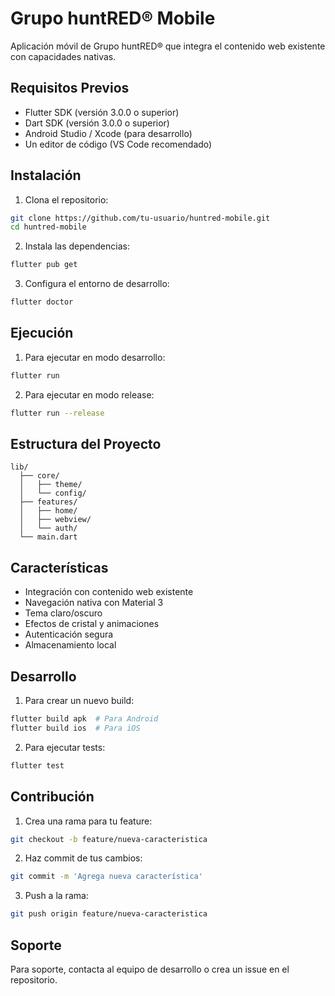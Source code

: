 # Grupo huntRED® Mobile

Aplicación móvil de Grupo huntRED® que integra el contenido web existente con capacidades nativas.

## Requisitos Previos

- Flutter SDK (versión 3.0.0 o superior)
- Dart SDK (versión 3.0.0 o superior)
- Android Studio / Xcode (para desarrollo)
- Un editor de código (VS Code recomendado)

## Instalación

1. Clona el repositorio:
```bash
git clone https://github.com/tu-usuario/huntred-mobile.git
cd huntred-mobile
```

2. Instala las dependencias:
```bash
flutter pub get
```

3. Configura el entorno de desarrollo:
```bash
flutter doctor
```

## Ejecución

1. Para ejecutar en modo desarrollo:
```bash
flutter run
```

2. Para ejecutar en modo release:
```bash
flutter run --release
```

## Estructura del Proyecto

```
lib/
  ├── core/
  │   ├── theme/
  │   └── config/
  ├── features/
  │   ├── home/
  │   ├── webview/
  │   └── auth/
  └── main.dart
```

## Características

- Integración con contenido web existente
- Navegación nativa con Material 3
- Tema claro/oscuro
- Efectos de cristal y animaciones
- Autenticación segura
- Almacenamiento local

## Desarrollo

1. Para crear un nuevo build:
```bash
flutter build apk  # Para Android
flutter build ios  # Para iOS
```

2. Para ejecutar tests:
```bash
flutter test
```

## Contribución

1. Crea una rama para tu feature:
```bash
git checkout -b feature/nueva-caracteristica
```

2. Haz commit de tus cambios:
```bash
git commit -m 'Agrega nueva característica'
```

3. Push a la rama:
```bash
git push origin feature/nueva-caracteristica
```

## Soporte

Para soporte, contacta al equipo de desarrollo o crea un issue en el repositorio. 